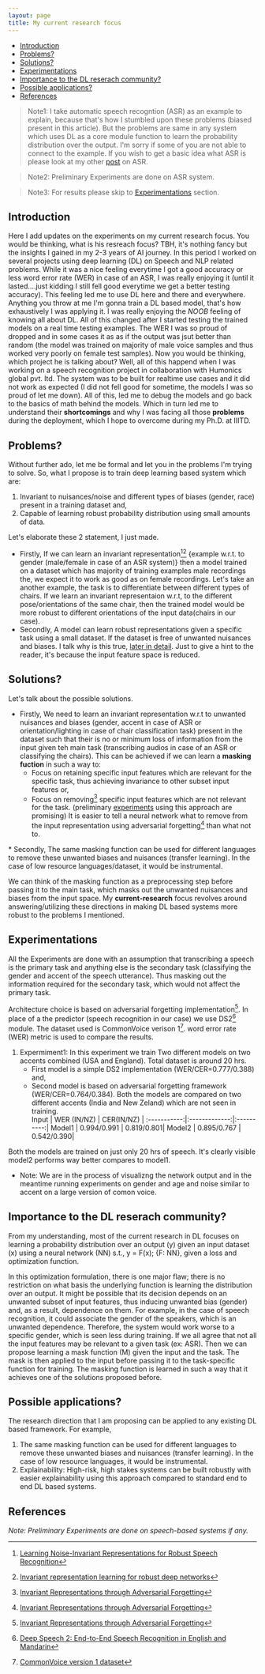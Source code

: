 ```yaml
---
layout: page
title: My current research focus
---
```


<!-- vim-markdown-toc GFM -->

- [Introduction](#introduction)
- [Problems?](#problems)
- [Solutions?](#solutions)
- [Experimentations](#experimentations)
- [Importance to the DL reserach community?](#importance-to-the-dl-reserach-community)
- [Possible applications?](#possible-applications)
- [References](#references)

<!-- vim-markdown-toc -->
<script type="text/javascript" async
  src="https://cdnjs.cloudflare.com/ajax/libs/mathjax/2.7.1/MathJax.js?config=TeX-AMS-MML_HTMLorMML">
</script>


> Note1: I take automatic speech recogntion (ASR) as an example to explain, because that's how I stumbled upon these problems (biased present in this article). But the problems are same in any system which uses DL as a core module function to learn the probability distribution over the output. I'm sorry if some of you are not able to connect to the example. If you wish to get a basic idea what ASR is please look at my other [post](https://raotnameh.github.io/2019/01/07/ASR/) on ASR. 

> Note2: Preliminary Experiments are done on ASR system.

> Note3: For results please skip to [Experimentations](#experimentations) section. 

## Introduction
Here I add updates on the experiments on my current research focus. You would be thinking, what is his resreach focus? TBH, it's nothing fancy but the insights I gained in my 2-3 years of AI journey. In this period I worked on several projects using deep learning (DL) on Speech and NLP related problems. While it was a nice feeling everytime I got a good accuracy or less word error rate (WER) in case of an ASR, I was really enjoying it (until it lasted....just kidding I still fell good everytime we get a better testing accuracy). This feeling led me to use DL here and there and everywhere. Anything you throw at me I'm gonna train a DL based model, that's how exhaustively I was applying it. I was really enjoying the *NOOB* feeling of knowing all about DL. All of this changed after I started testing the trained models on a real time testing examples. The WER I was so proud of dropped and in some cases it as as if the output was jsut better than random (the model was trained on majority of male voice samples and thus worked very poorly on female test samples). Now you would be thinking, which project he is talking about? Well, all of this happend when I was working on a speech recognition project in collaboration with Humonics global pvt. ltd. The system was to be built for realtime use cases and it did not work as expected (I did not fell good for sometime, the models I was so proud of let me down). All of this, led me to debug the models and go back to the basics of math behind the models. Which in turn led me to understand their **shortcomings** and why I was facing all those **problems** during the deployment, which I hope to overcome during my Ph.D. at IIITD. 

## Problems?
Without further ado, let me be formal and let you in the problems I'm trying to solve. So, what I propose is to train deep learning based system which are:
1. Invariant to nuisances/noise and different types of biases (gender, race) present in a training dataset and, 
2. Capable of learning robust probability distribution using small amounts of data.

Let's elaborate these 2 statement, I just made. 
* Firstly, If we can learn an invariant representation[^ref2][^ref3] {example w.r.t. to gender (male/female in case of an ASR system)} then a model trained on a dataset which has majority of training examples male recordings the, we expect it to work as good as on female recordings. Let's take an another example, the task is to differentiate between different types of chairs. If we learn an invariant representaion w.r.t, to the different pose/orientations of the same chair, then the trained model would be more robust to different orientations of the input data(chairs in our case).
* Secondly, A model can learn robust representations given a specific task using a small dataset. If the dataset is free of unwanted nuisances and biases. I talk why is this true, [later in detail](#reason). Just to give a hint to the reader, it's because the input feature space is reduced.

## Solutions?
Let's talk about the possible solutions. 
* Firstly, We need to learn an invariant representation w.r.t to unwanted nuisances and biases (gender, accent in case of ASR or orientation/lighting in case of chair classification task) present in the dataset such that their is no or minimum loss of information from the input given teh main task (transcribing audios in case of an ASR or classifying the chairs). This can be achieved if we can learn a **masking fuction** in such a way to: 
    * Focus on retaining specific input features which are relevant for the specific task, thus achieving invariance to other subset input features or, 
    * Focus on removing[^ref1] specific input features which are not relevant for the task. (preliminary [experiments](#experimentations) using this approach are promising)
It is easier to tell a neural network what to remove from the input representation using adversarial forgetting[^ref1] than what not to. 

<a name="reason">
* Secondly, The same masking function can be used for different languages to remove these unwanted biases and nuisances (transfer learning). In the case of low resource languages/dataset, it would be instrumental.
</a>

We can think of the masking function as a preprocessing step before passing it to the main task, which masks out the unwanted nuisances and biases from the input space. My **current-research** focus revolves around answering/utilizing these directions in making DL based systems more robust to the problems I mentioned. 

## Experimentations 
All the Experiments are done with an assumption that transcribing a speech is the primary task and anything else is the secondary task (classifying the gender and accent of the speech utterance). Thus masking out the information required for the secondary task, which would not affect the primary task.

Architecture choice is based on adversarial forgetting implementation[^ref1]. In place of a the predictor (speech recognition in our case) we use DS2[^ref4] module. The dataset used is CommonVoice verison 1[^data1]. word error rate (WER) metric is used to compare the results. 

1. Expermiment1: In this experiment we train Two different models on two accents combined (USA and England). Total dataset is around 20 hrs. 
   + First model is a simple DS2 implementation (WER/CER=0.777/0.388) and,
   + Second model is based on adversarial forgetting framework (WER/CER=0.764/0.384). 
Both the models are compared on two different accents (India and New Zeland) which are not seen in training.  
Input        | WER (IN/NZ)   | CER(IN/NZ) |
:-----------:|:-------------:|:----------:|
Model1       | 0.994/0.991   | 0.819/0.801|
Model2       | 0.895/0.767   | 0.542/0.390|

Both the models are trained on just only 20 hrs of speech. It's clearly visible model2 performs way better compares to model1. 

+ Note: We are in the process of visualizng the network output and in the meantime running experiments on gender and age and noise similar to accent on a large version of comon voice. 


## Importance to the DL reserach community?  
From my understanding, most of the current research in DL focuses on learning a probability distribution over an output (y) given an input dataset (x) using a neural network (NN) s.t., 
y = F(x); {F: NN},
given a loss and optimization function. 

In this optimization formulation, there is one major flaw; there is no restriction on what basis the underlying function is learning the distribution over an output. It might be possible that its decision depends on an unwanted subset of input features, thus inducing unwanted bias (gender) and, as a result, dependence on them. For example, in the case of speech recognition, it could associate the gender of the speakers, which is an unwanted dependence. Therefore, the system would work worse to a specific gender, which is seen less during training.
If we all agree that not all the input features may be relevant to a given task (ex: ASR). Then we can propose learning a mask function (M) given the input and the task. The mask is then applied to the input before passing it to the task-specific function for training. The masking function is learned in such a way that it achieves one of the solutions proposed before.

## Possible applications? 
The research direction that I am proposing can be applied to any existing DL based framework. For example,
1. The same masking function can be used for different languages to remove these unwanted biases and nuisances (transfer learning). In the case of low resource languages, it would be instrumental.
2. Explainability: High-risk, high stakes systems can be built robustly with easier explainability using this approach compared to standard end to end DL based systems.


## References
[^ref1]: [Invariant Representations through Adversarial Forgetting](https://arxiv.org/pdf/1911.04060.pdf) 
[^ref2]: [Learning Noise-Invariant Representations for Robust Speech Recognition](https://arxiv.org/pdf/1807.06610.pdf)
[^ref3]: [Invariant representation learning for robust deep networks](https://assets.amazon.science/ba/d7/902f6d6c4bd6812565e2b9eca667/invariant-representation-learning-for-robust-deep-networks.pdf)
[^ref4]: [Deep Speech 2: End-to-End Speech Recognition in English and Mandarin](https://arxiv.org/abs/1512.02595)
[^data1]: [CommonVoice version 1 dataset](https://common-voice-data-download.s3.amazonaws.com/cv_corpus_v1.tar.gz)

*Note: Preliminary Experiments are done on speech-based systems if any.*

